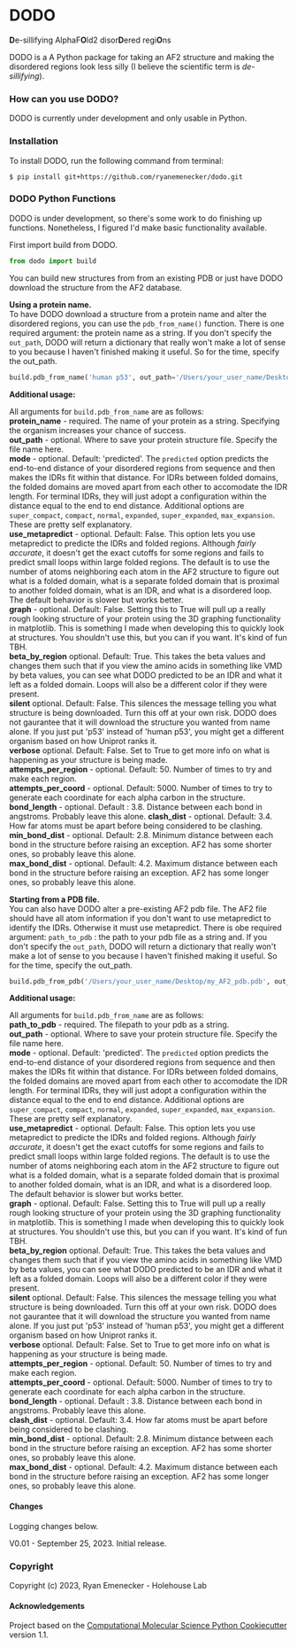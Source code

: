DODO
==============================

**D**e-sillifying AlphaF**O**ld2 disor**D**ered regi**O**ns  


DODO is a A Python package for taking an AF2 structure and making the disordered regions look less silly (I believe the scientific term is *de-sillifying*).  

### How can you use DODO?

DODO is currently under development and only usable in Python.  

### Installation

To install DODO, run the following command from terminal:  

    $ pip install git+https://github.com/ryanemenecker/dodo.git

### DODO Python Functions

DODO is under development, so there's some work to do finishing up functions. Nonetheless, I figured I'd make basic functionality available.  

First import build from DODO.  

```python
from dodo import build
```

You can build new structures from from an existing PDB or just have DODO download the structure from the AF2 database.

**Using a protein name.**  
To have DODO download a structure from a protein name and alter the disordered regions, you can use the ``pdb_from_name()`` function. There is one required argument: the protein name as a string. If you don't specify the ``out_path``, DODO will return a dictionary that really won't make a lot of sense to you because I haven't finished making it useful. So for the time, specify the out_path.  

```python
build.pdb_from_name('human p53', out_path='/Users/your_user_name/Desktop/my_cool_proteins/my_protein.pdb')
```
**Additional usage:**  

All arguments for ``build.pdb_from_name`` are as follows:  
**protein_name** - required. The name of your protein as a string. Specifying the organism increases your chance of success.  
**out_path** - optional. Where to save your protein structure file. Specify the file name here.  
**mode** - optional. Default: 'predicted'. The ``predicted`` option predicts the end-to-end distance of your disordered regions from sequence and then makes the IDRs fit within that distance. For IDRs between folded domains, the folded domains are moved apart from each other to accomodate the IDR length. For terminal IDRs, they will just adopt a configuration within the distance equal to the end to end distance. Additional options are ``super_compact``, ``compact``, ``normal``, ``expanded``, ``super_expanded``, ``max_expansion``. These are pretty self explanatory.  
**use_metapredict** - optional. Default: False. This option lets you use metapredict to predicte the IDRs and folded regions. Although *fairly accurate*, it doesn't get the exact cutoffs for some regions and fails to predict small loops within large folded regions. The default is to use the number of atoms neighboring each atom in the AF2 structure to figure out what is a folded domain, what is a separate folded domain that is proximal to another folded domain, what is an IDR, and what is a disordered loop. The default behavior is slower but works better.  
**graph** - optional. Default: False. Setting this to True will pull up a really rough looking structure of your protein using the 3D graphing functionality in matplotlib. This is something I made when developing this to quickly look at structures. You shouldn't use this, but you can if you want. It's kind of fun TBH.  
**beta_by_region** optional. Default: True. This takes the beta values and changes them such that if you view the amino acids in something like VMD by beta values, you can see what DODO predicted to be an IDR and what it left as a folded domain. Loops will also be a different color if they were present.  
**silent** optional. Default: False. This silences the message telling you what structure is being downloaded. Turn this off at your own risk. DODO does not gaurantee that it will download the structure you wanted from name alone. If you just put 'p53' instead of 'human p53', you might get a different organism based on how Uniprot ranks it.  
**verbose** optional. Default: False. Set to True to get more info on what is happening as your structure is being made.  
**attempts_per_region** - optional. Default: 50. Number of times to try and make each region.  
**attempts_per_coord** - optional. Default: 5000. Number of times to try to generate each coordinate for each alpha carbon in the structure.  
**bond_length** - optional. Default : 3.8. Distance between each bond in angstroms. Probably leave this alone.
**clash_dist** - optional. Default: 3.4. How far atoms must be apart before being considered to be clashing.  
**min_bond_dist** - optional. Default: 2.8. Minimum distance between each bond in the structure before raising an exception. AF2 has some shorter ones, so probably leave this alone.  
**max_bond_dist** - optional. Default: 4.2. Maximum distance between each bond in the structure before raising an exception. AF2 has some longer ones, so probably leave this alone.  


  
  
**Starting from a PDB file.**  
You can also have DODO alter a pre-existing AF2 pdb file. The AF2 file should have all atom information if you don't want to use metapredict to identify the IDRs. Otherwise it must use metapredict. There is obe required argument: ``path_to_pdb`` : the path to your pdb file as a string and. If you don't specify the ``out_path``, DODO will return a dictionary that really won't make a lot of sense to you because I haven't finished making it useful. So for the time, specify the out_path.

```python
build.pdb_from_pdb('/Users/your_user_name/Desktop/my_AF2_pdb.pdb', out_path='/Users/your_user_name/Desktop/my_AF2_PDB_DODO.pdb')
```
**Additional usage:**  

All arguments for ``build.pdb_from_name`` are as follows:  
**path_to_pdb** - required. The filepath to your pdb as a string.  
**out_path** - optional. Where to save your protein structure file. Specify the file name here.  
**mode** - optional. Default: 'predicted'. The ``predicted`` option predicts the end-to-end distance of your disordered regions from sequence and then makes the IDRs fit within that distance. For IDRs between folded domains, the folded domains are moved apart from each other to accomodate the IDR length. For terminal IDRs, they will just adopt a configuration within the distance equal to the end to end distance. Additional options are ``super_compact``, ``compact``, ``normal``, ``expanded``, ``super_expanded``, ``max_expansion``. These are pretty self explanatory.  
**use_metapredict** - optional. Default: False. This option lets you use metapredict to predicte the IDRs and folded regions. Although *fairly accurate*, it doesn't get the exact cutoffs for some regions and fails to predict small loops within large folded regions. The default is to use the number of atoms neighboring each atom in the AF2 structure to figure out what is a folded domain, what is a separate folded domain that is proximal to another folded domain, what is an IDR, and what is a disordered loop. The default behavior is slower but works better.  
**graph** - optional. Default: False. Setting this to True will pull up a really rough looking structure of your protein using the 3D graphing functionality in matplotlib. This is something I made when developing this to quickly look at structures. You shouldn't use this, but you can if you want. It's kind of fun TBH.  
**beta_by_region** optional. Default: True. This takes the beta values and changes them such that if you view the amino acids in something like VMD by beta values, you can see what DODO predicted to be an IDR and what it left as a folded domain. Loops will also be a different color if they were present.  
**silent** optional. Default: False. This silences the message telling you what structure is being downloaded. Turn this off at your own risk. DODO does not gaurantee that it will download the structure you wanted from name alone. If you just put 'p53' instead of 'human p53', you might get a different organism based on how Uniprot ranks it.  
**verbose** optional. Default: False. Set to True to get more info on what is happening as your structure is being made.  
**attempts_per_region** - optional. Default: 50. Number of times to try and make each region.  
**attempts_per_coord** - optional. Default: 5000. Number of times to try to generate each coordinate for each alpha carbon in the structure.  
**bond_length** - optional. Default : 3.8. Distance between each bond in angstroms. Probably leave this alone.  
**clash_dist** - optional. Default: 3.4. How far atoms must be apart before being considered to be clashing.  
**min_bond_dist** - optional. Default: 2.8. Minimum distance between each bond in the structure before raising an exception. AF2 has some shorter ones, so probably leave this alone.  
**max_bond_dist** - optional. Default: 4.2. Maximum distance between each bond in the structure before raising an exception. AF2 has some longer ones, so probably leave this alone.  


#### Changes

Logging changes below.


V0.01 - September 25, 2023. Initial release.

### Copyright

Copyright (c) 2023, Ryan Emenecker - Holehouse Lab


#### Acknowledgements
 
Project based on the 
[Computational Molecular Science Python Cookiecutter](https://github.com/molssi/cookiecutter-cms) version 1.1.
